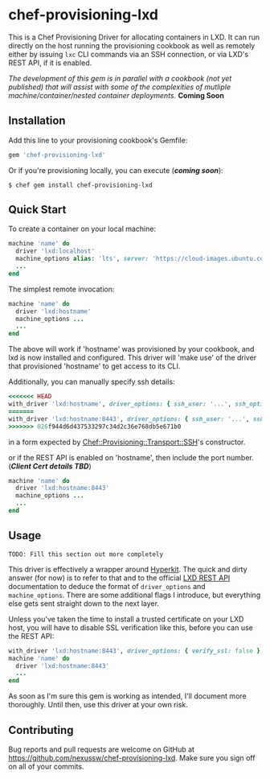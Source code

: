 # chef-provisioning-lxd

This is a Chef Provisioning Driver for allocating containers in LXD.  It can run directly on the host running the provisioning cookbook as well as remotely either by issuing `lxc` CLI commands via an SSH connection, or via LXD's REST API, if it is enabled.

_The development of this gem is in parallel with a cookbook (not yet published) that will assist with some of the complexities of mutliple machine/container/nested container deployments._ __Coming Soon__

## Installation

Add this line to your provisioning cookbook's Gemfile:

```ruby
gem 'chef-provisioning-lxd'
```

Or if you're provisioning locally, you can execute (*__coming soon__*):

    $ chef gem install chef-provisioning-lxd

## Quick Start

To create a container on your local machine:
```ruby
machine 'name' do
  driver 'lxd:localhost'
  machine_options alias: 'lts', server: 'https://cloud-images.ubuntu.com/releases', protocol: 'simplestreams'
  ...
end
```

The simplest remote invocation:
```ruby
machine 'name' do
  driver 'lxd:hostname'
  machine_options ...
  ...
end
```
The above will work if 'hostname' was provisioned by your cookbook, and lxd is now installed and configured.  This driver will 'make use' of the driver that provisioned 'hostname' to get access to its CLI.

Additionally, you can manually specify ssh details:
```ruby
<<<<<<< HEAD
with_driver 'lxd:hostname', driver_options: { ssh_user: '...', ssh_options: { ... } }
=======
with_driver 'lxd:hostname:8443', driver_options: { ssh_user: '...', ssh_options: { ... } }
>>>>>>> 026f944d6d437533297c34d2c36e768db5e671b0
```
in a form expected by [Chef::Provisioning::Transport::SSH](https://github.com/chef/chef-provisioning/blob/master/lib/chef/provisioning/transport/ssh.rb)'s constructor.

or if the REST API is enabled on 'hostname', then include the port number.  (*__Client Cert details TBD__*)
```ruby
machine 'name' do
  driver 'lxd:hostname:8443'
  machine_options ...
  ...
end
```

## Usage

`TODO: Fill this section out more completely`

This driver is effectively a wrapper around [Hyperkit](http://jeffshantz.github.io/hyperkit).  The quick and dirty answer (for now) is to refer to that and to the official [LXD REST API](https://github.com/lxc/lxd/blob/master/doc/rest-api.md) documentation to deduce the format of `driver_options` and `machine_options`.  There are some additional flags I introduce, but everything else gets sent straight down to the next layer.

Unless you've taken the time to install a trusted certificate on your LXD host, you will have to disable SSL verification like this, before you can use the REST API:

```ruby
with_driver 'lxd:hostname:8443', driver_options: { verify_ssl: false }
machine 'name' do
  driver 'lxd:hostname:8443'
  ...
end
```

As soon as I'm sure this gem is working as intended, I'll document more thoroughly.  Until then, use this driver at your own risk.

## Contributing

Bug reports and pull requests are welcome on GitHub at https://github.com/nexussw/chef-provisioning-lxd.  Make sure you sign off on all of your commits.

